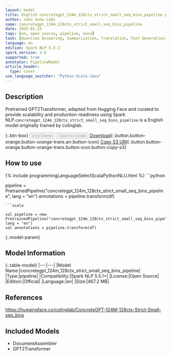 ```yaml
---
layout: model
title: English concretegpt_124m_128ctx_strict_small_seq_bins_pipeline pipeline GPT2Transformer from colinglab
author: John Snow Labs
name: concretegpt_124m_128ctx_strict_small_seq_bins_pipeline
date: 2025-01-25
tags: [en, open_source, pipeline, onnx]
task: [Question Answering, Summarization, Translation, Text Generation]
language: en
edition: Spark NLP 5.5.1
spark_version: 3.0
supported: true
annotator: PipelineModel
article_header:
  type: cover
use_language_switcher: "Python-Scala-Java"
---
```


## Description

Pretrained GPT2Transformer, adapted from Hugging Face and curated to provide scalability and production-readiness using Spark NLP.`concretegpt_124m_128ctx_strict_small_seq_bins_pipeline` is a English model originally trained by colinglab.

{:.btn-box}
<button class="button button-orange" disabled>Live Demo</button>
<button class="button button-orange" disabled>Open in Colab</button>
[Download](https://s3.amazonaws.com/auxdata.johnsnowlabs.com/public/models/concretegpt_124m_128ctx_strict_small_seq_bins_pipeline_en_5.5.1_3.0_1737764913508.zip){:.button.button-orange.button-orange-trans.arr.button-icon}
[Copy S3 URI](s3://auxdata.johnsnowlabs.com/public/models/concretegpt_124m_128ctx_strict_small_seq_bins_pipeline_en_5.5.1_3.0_1737764913508.zip){:.button.button-orange.button-orange-trans.button-icon.button-copy-s3}

## How to use



<div class="tabs-box" markdown="1">
{% include programmingLanguageSelectScalaPythonNLU.html %}
```python

pipeline = PretrainedPipeline("concretegpt_124m_128ctx_strict_small_seq_bins_pipeline", lang = "en")
annotations =  pipeline.transform(df)   

```
```scala

val pipeline = new PretrainedPipeline("concretegpt_124m_128ctx_strict_small_seq_bins_pipeline", lang = "en")
val annotations = pipeline.transform(df)

```
</div>

{:.model-param}
## Model Information

{:.table-model}
|---|---|
|Model Name:|concretegpt_124m_128ctx_strict_small_seq_bins_pipeline|
|Type:|pipeline|
|Compatibility:|Spark NLP 5.5.1+|
|License:|Open Source|
|Edition:|Official|
|Language:|en|
|Size:|467.2 MB|

## References

https://huggingface.co/colinglab/ConcreteGPT-124M-128ctx-Strict-Small-seq_bins

## Included Models

- DocumentAssembler
- GPT2Transformer